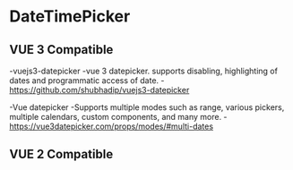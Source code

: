 # DateTimePicker

## VUE 3 Compatible
-vuejs3-datepicker
  -vue 3 datepicker. supports disabling, highlighting of dates and programmatic access of date.
  -https://github.com/shubhadip/vuejs3-datepicker
  
-Vue datepicker
  -Supports multiple modes such as range, various pickers, multiple calendars, custom components, and many more.
  -https://vue3datepicker.com/props/modes/#multi-dates

## VUE 2 Compatible
